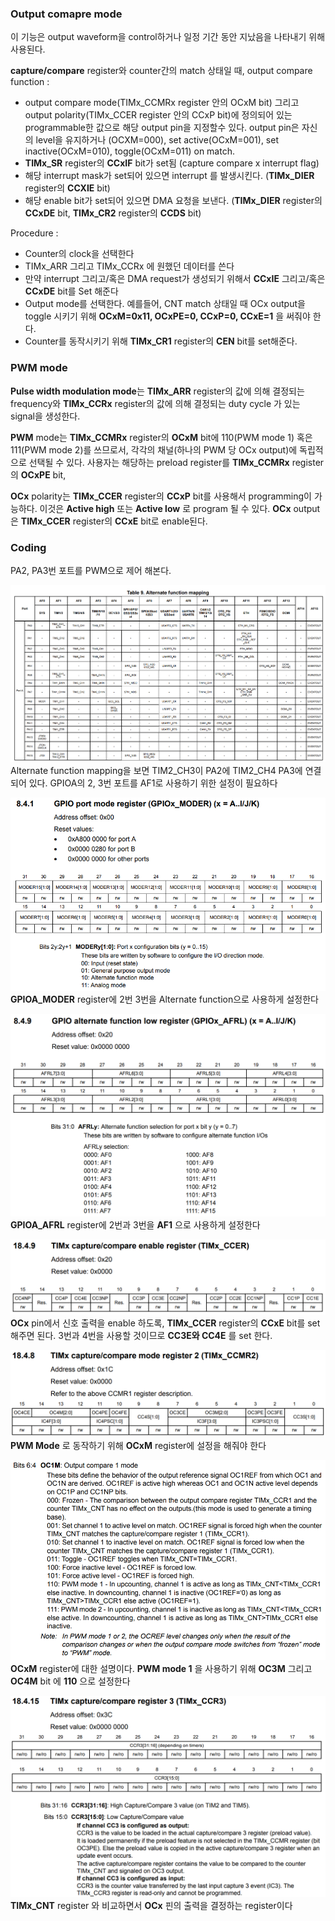 ### Output comapre mode
이 기능은 output waveform을 control하거나 일정 기간 동안 지났음을 나타내기 위해 사용된다.

**capture/compare** register와 counter간의 match 상태일 때, output compare function :
* output compare mode(TIMx_CCMRx register 안의 OCxM bit) 그리고 output polarity(TIMx_CCER register 안의 CCxP bit)에 정의되어 있는 programmable한 값으로 해당 output pin을 지정할수 있다. output pin은 자신의 level을 유지하거나 (OCXM=000), set active(OCxM=001), set inactive(OCxM=010), toggle(OCxM=011) on match.
* **TIMx_SR** register의 **CCxIF** bit가 set됨 (capture compare x interrupt flag)
* 해당 interrupt mask가 set되어 있으면 interrupt 를 발생시킨다. (**TIMx_DIER** register의 **CCXIE** bit)
* 해당 enable bit가 set되어 있으면 DMA 요청을 보낸다. (**TIMx_DIER** register의 **CCxDE** bit, **TIMx_CR2** register의 **CCDS** bit)

Procedure :
* Counter의 clock을 선택한다
* TIMx_ARR 그리고 TIMx_CCRx 에 원했던 데이터를 쓴다
* 만약 interrupt 그리고/혹은 DMA request가 생성되기 위해서 **CCxIE** 그리고/혹은 **CCxDE** bit를 Set 해준다
* Output mode를 선택한다. 예를들어, CNT match 상태일 때 OCx output을 toggle 시키기 위해 **OCxM=0x11, OCxPE=0, CCxP=0, CCxE=1** 을 써줘야 한다.
* Counter를 동작시키기 위해 **TIMx_CR1** register의 **CEN** bit를 set해준다.

### PWM mode
**Pulse width modulation mode**는 **TIMx_ARR** register의 값에 의해 결정되는 frequency와 **TIMx_CCRx** register의 값에 의해 결정되는 duty cycle 가 있는 signal을 생성한다.

**PWM** mode는 **TIMx_CCMRx** register의 **OCxM** bit에 110(PWM mode 1) 혹은 111(PWM mode 2)를 쓰므로서, 각각의 채널(하나의 PWM 당 OCx output)에 독립적으로 선택될 수 있다. 사용자는 해당하는 preload register를 **TIMx_CCMRx** register의 **OCxPE** bit,

**OCx** polarity는 **TIMx_CCER** register의 **CCxP** bit를 사용해서 programming이 가능하다. 이것은 **Active high** 또는 **Active low** 로 program 될 수 있다. **OCx** output은 **TIMx_CCER** register의 **CCxE** bit로 enable된다.

### Coding
PA2, PA3번 포트를 PWM으로 제어 해본다.

![](./alternate_function_mapping.PNG)
Alternate function mapping을 보면 TIM2_CH3이 PA2에 TIM2_CH4 PA3에 연결되어 있다. GPIOA의 2, 3번 포트를 AF1로 사용하기 위한 설정이 필요하다

![](./gpiox_moder.PNG)
**GPIOA_MODER** register에 2번 3번을 Alternate function으로 사용하게 설정한다

![](./gpiox_afrl.PNG)
**GPIOA_AFRL** register에 2번과 3번을 **AF1** 으로 사용하게 설정한다

![](./timx_ccer.PNG)
**OCx** pin에서 신호 출력을 enable 하도록, **TIMx_CCER** register의 **CCxE** bit를 set해주면 된다. 3번과 4번을 사용할 것이므로 **CC3E와 CC4E** 를 set 한다.

![](./timx_ccmr2.PNG)
**PWM Mode** 로 동작하기 위해 **OCxM** register에 설정을 해줘야 한다

![](./oc1m.PNG)
**OCxM** register에 대한 설명이다. **PWM mode 1** 을 사용하기 위해 **OC3M** 그리고 **OC4M** bit 에 **110** 으로 설정한다

![](./timx_ccr3.PNG)
**TIMx_CNT** register 와 비교하면서 **OCx** 핀의 출력을 결정하는 register이다
